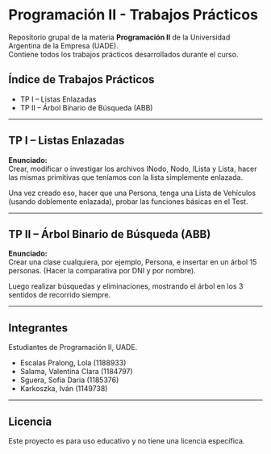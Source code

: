 # Programación II - Trabajos Prácticos

Repositorio grupal de la materia **Programación II** de la Universidad Argentina de la Empresa (UADE).  
Contiene todos los trabajos prácticos desarrollados durante el curso.

## Índice de Trabajos Prácticos

- TP I – Listas Enlazadas
- TP II – Árbol Binario de Búsqueda (ABB)

---

## TP I – Listas Enlazadas

**Enunciado:**  
Crear, modificar o investigar los archivos INodo, Nodo, ILista y Lista, hacer las mismas primitivas que teníamos con la lista simplemente enlazada.

Una vez creado eso, hacer que una Persona, tenga una Lista de Vehículos (usando doblemente enlazada), probar las funciones básicas en el Test.

---

## TP II – Árbol Binario de Búsqueda (ABB)

**Enunciado:**  
Crear una clase cualquiera, por ejemplo, Persona, e insertar en un árbol 15 personas. (Hacer la comparativa por DNI y por nombre).

Luego realizar búsquedas y eliminaciones, mostrando el árbol en los 3 sentidos de recorrido siempre.

---

## Integrantes

Estudiantes de Programación II, UADE.

- Escalas Pralong, Lola (1188933)  
- Salama, Valentina Clara (1184797)  
- Sguera, Sofía Daria (1185376)  
- Karkoszka, Iván (1149738)

---

## Licencia

Este proyecto es para uso educativo y no tiene una licencia específica.
